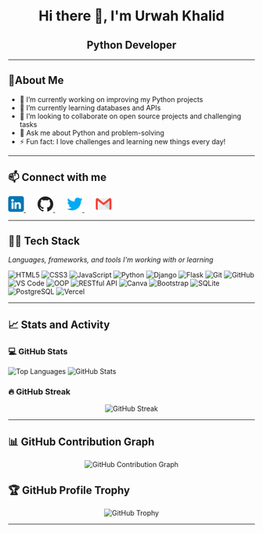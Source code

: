 <h1 align="center">Hi there 👋, I'm Urwah Khalid</h1>
<h2 align="center"> Python Developer</h2>

---

## 🌟About Me

- 🔭 I’m currently working on improving my Python projects  
- 🌱 I’m currently learning databases and APIs  
- 👯 I’m looking to collaborate on open source projects and challenging tasks  
- 💬 Ask me about Python and problem-solving  
- ⚡ Fun fact: I love challenges and learning new things every day!

---

## 📫 Connect with me


<a href="https://www.linkedin.com/in/urwah-khalid-988b7b268/" target="_blank" rel="noopener noreferrer" style="margin-right:12px;">
  <img src="images/linkedin.png" alt="LinkedIn" width="32" height="32" />
</a>&nbsp;&nbsp;

<a href="https://github.com/urwahkhalid00" target="_blank" rel="noopener noreferrer" style="margin-right:12px;">
  <img src="images/github.png" alt="GitHub" width="32" height="32" />
</a>&nbsp;&nbsp;

<a href="https://twitter.com/urwahkhalid" target="_blank" rel="noopener noreferrer" style="margin-right:12px;">
  <img src="images/twitter.png" alt="Twitter" width="32" height="32" />
</a>&nbsp;&nbsp;

<a href="mailto:urwahkhalid00@gmail.com" target="_blank" rel="noopener noreferrer">
  <img src="images/gmail.png" alt="Email" width="32" height="32" />
</a>


---

## 👨‍💻 Tech Stack

<p><em>Languages, frameworks, and tools I'm working with or learning</em></p>

<p>
  <img src="https://img.shields.io/badge/-HTML5-E34F26?style=flat&logo=html5&logoColor=white" alt="HTML5" height="26" />
  <img src="https://img.shields.io/badge/-CSS3-1572B6?style=flat&logo=css3" alt="CSS3" height="26" />
  <img src="https://img.shields.io/badge/-JavaScript-F7DF1E?style=flat&logo=javascript&logoColor=black" alt="JavaScript" height="26" />
  <img src="https://img.shields.io/badge/-Python-3776AB?style=flat&logo=python&logoColor=white" alt="Python" height="26" />
  <img src="https://img.shields.io/badge/-Django-092E20?style=flat&logo=django" alt="Django" height="26" />
  <img src="https://img.shields.io/badge/-Flask-000000?style=flat&logo=flask" alt="Flask" height="26" />
  <img src="https://img.shields.io/badge/-Git-FF5733?style=flat&logo=git&logoColor=white" alt="Git" height="26" />
  <img src="https://img.shields.io/badge/-GitHub-181717?style=flat&logo=github" alt="GitHub" height="26" />
  <img src="https://img.shields.io/badge/-VS%20Code-007ACC?style=flat&logo=visual-studio-code&logoColor=white" alt="VS Code" height="26" />
  <img src="https://img.shields.io/badge/-Object_Oriented_Programming-007ACC?style=flat" alt="OOP" height="26" />
  <img src="https://img.shields.io/badge/-RESTful_API-00BCD4?style=flat&logo=rest&logoColor=white" alt="RESTful API" height="26" />
  <img src="https://img.shields.io/badge/-Canva-00C4CC?style=flat&logo=canva&logoColor=white" alt="Canva" height="26" />
  <img src="https://img.shields.io/badge/-Bootstrap-563D7C?style=flat&logo=bootstrap" alt="Bootstrap" height="26" />
  <img src="https://img.shields.io/badge/-SQLite-003B57?style=flat&logo=sqlite&logoColor=white" alt="SQLite" height="26" />
  <img src="https://img.shields.io/badge/-PostgreSQL-316192?style=flat&logo=postgresql&logoColor=white" alt="PostgreSQL" height="26" />
  <img src="https://img.shields.io/badge/-Vercel-000000?style=flat&logo=vercel&logoColor=white" alt="Vercel" height="26" />

</p>

---

## 📈 Stats and Activity

### 💻 GitHub Stats

<p>
  <img src="https://github-readme-stats.vercel.app/api/top-langs/?username=urwahkhalid00&layout=compact&theme=light" alt="Top Languages" />
  <img src="https://github-readme-stats.vercel.app/api?username=urwahkhalid00&show_icons=true&theme=light" alt="GitHub Stats" />
</p>

<!-- ### Streak Stats -->

### 🔥 GitHub Streak

<p align="center">
  <img src="https://github-readme-streak-stats.demolab.com/?user=urwahkhalid00&theme=light" alt="GitHub Streak" />
</p>

---

## 📊  GitHub Contribution Graph

<p align="center">
  <img src="https://github-readme-activity-graph.vercel.app/graph?username=urwahkhalid00&theme=github-light" alt="GitHub Contribution Graph" />
</p>

## 🏆 GitHub Profile Trophy

<p align="center">
  <img src="https://github-profile-trophy.vercel.app/?username=urwahkhalid00&theme=flat&no-frame=true&margin-w=5" alt="GitHub Trophy" />
</p>


---


